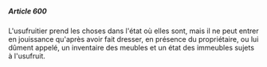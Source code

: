 ##### Article 600

L'usufruitier prend les choses dans l'état où elles sont, mais il ne peut entrer en jouissance qu'après avoir fait dresser, en présence du propriétaire, ou lui dûment appelé, un inventaire des meubles et un état des immeubles sujets à l'usufruit.


